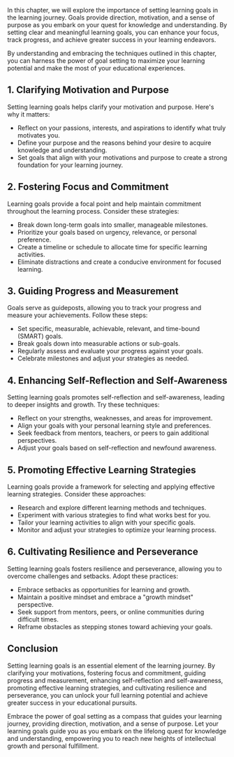 
In this chapter, we will explore the importance of setting learning goals in the learning journey. Goals provide direction, motivation, and a sense of purpose as you embark on your quest for knowledge and understanding. By setting clear and meaningful learning goals, you can enhance your focus, track progress, and achieve greater success in your learning endeavors.

By understanding and embracing the techniques outlined in this chapter, you can harness the power of goal setting to maximize your learning potential and make the most of your educational experiences.

**1. Clarifying Motivation and Purpose**
----------------------------------------

Setting learning goals helps clarify your motivation and purpose. Here's why it matters:

* Reflect on your passions, interests, and aspirations to identify what truly motivates you.
* Define your purpose and the reasons behind your desire to acquire knowledge and understanding.
* Set goals that align with your motivations and purpose to create a strong foundation for your learning journey.

**2. Fostering Focus and Commitment**
-------------------------------------

Learning goals provide a focal point and help maintain commitment throughout the learning process. Consider these strategies:

* Break down long-term goals into smaller, manageable milestones.
* Prioritize your goals based on urgency, relevance, or personal preference.
* Create a timeline or schedule to allocate time for specific learning activities.
* Eliminate distractions and create a conducive environment for focused learning.

**3. Guiding Progress and Measurement**
---------------------------------------

Goals serve as guideposts, allowing you to track your progress and measure your achievements. Follow these steps:

* Set specific, measurable, achievable, relevant, and time-bound (SMART) goals.
* Break goals down into measurable actions or sub-goals.
* Regularly assess and evaluate your progress against your goals.
* Celebrate milestones and adjust your strategies as needed.

**4. Enhancing Self-Reflection and Self-Awareness**
---------------------------------------------------

Setting learning goals promotes self-reflection and self-awareness, leading to deeper insights and growth. Try these techniques:

* Reflect on your strengths, weaknesses, and areas for improvement.
* Align your goals with your personal learning style and preferences.
* Seek feedback from mentors, teachers, or peers to gain additional perspectives.
* Adjust your goals based on self-reflection and newfound awareness.

**5. Promoting Effective Learning Strategies**
----------------------------------------------

Learning goals provide a framework for selecting and applying effective learning strategies. Consider these approaches:

* Research and explore different learning methods and techniques.
* Experiment with various strategies to find what works best for you.
* Tailor your learning activities to align with your specific goals.
* Monitor and adjust your strategies to optimize your learning process.

**6. Cultivating Resilience and Perseverance**
----------------------------------------------

Setting learning goals fosters resilience and perseverance, allowing you to overcome challenges and setbacks. Adopt these practices:

* Embrace setbacks as opportunities for learning and growth.
* Maintain a positive mindset and embrace a "growth mindset" perspective.
* Seek support from mentors, peers, or online communities during difficult times.
* Reframe obstacles as stepping stones toward achieving your goals.

**Conclusion**
--------------

Setting learning goals is an essential element of the learning journey. By clarifying your motivations, fostering focus and commitment, guiding progress and measurement, enhancing self-reflection and self-awareness, promoting effective learning strategies, and cultivating resilience and perseverance, you can unlock your full learning potential and achieve greater success in your educational pursuits.

Embrace the power of goal setting as a compass that guides your learning journey, providing direction, motivation, and a sense of purpose. Let your learning goals guide you as you embark on the lifelong quest for knowledge and understanding, empowering you to reach new heights of intellectual growth and personal fulfillment.
